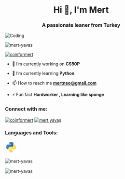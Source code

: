 <h1 align="center">Hi 👋, I'm Mert</h1>
<h3 align="center">A passionate leaner from Turkey</h3>
<img align="rigt" alt=Coding width="400" src="https://miro.medium.com/v2/resize:fit:960/0*UW1QswwxKTAyBlen.gif">
  
<p align="left"> <img src="https://komarev.com/ghpvc/?username=mert-yavas&label=Profile%20views&color=0e75b6&style=flat" alt="mert-yavas" /> </p>

<p align="left"> <a href="https://twitter.com/coinformert" target="blank"><img src="https://img.shields.io/twitter/follow/coinformert?logo=twitter&style=for-the-badge" alt="coinformert" /></a> </p>

- 🔭 I’m currently working on **CS50P**

- 🌱 I’m currently learning **Python**

- 📫 How to reach me **mertneo@gmail.com**

- ⚡ Fun fact **Hardworker , Learning like sponge**

<h3 align="left">Connect with me:</h3>
<p align="left">
<a href="https://twitter.com/coinformert" target="blank"><img align="center" src="https://raw.githubusercontent.com/rahuldkjain/github-profile-readme-generator/master/src/images/icons/Social/twitter.svg" alt="coinformert" height="30" width="40" /></a>
<a href="https://linkedin.com/in/mert yavaş" target="blank"><img align="center" src="https://raw.githubusercontent.com/rahuldkjain/github-profile-readme-generator/master/src/images/icons/Social/linked-in-alt.svg" alt="mert yavaş" height="30" width="40" /></a>
</p>

<h3 align="left">Languages and Tools:</h3>
<p align="left"> <a href="https://www.python.org" target="_blank" rel="noreferrer"> <img src="https://raw.githubusercontent.com/devicons/devicon/master/icons/python/python-original.svg" alt="python" width="40" height="40"/> </a> </p>

<p><img align="center" src="https://github-readme-stats.vercel.app/api/top-langs?username=mert-yavas&show_icons=true&locale=en&layout=compact" alt="mert-yavas" /></p>

<p><img align="center" src="https://github-readme-streak-stats.herokuapp.com/?user=mert-yavas&" alt="mert-yavas" /></p>

